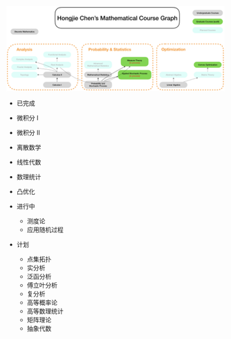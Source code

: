 
![](course_graph.png)

- 已完成
 - 微积分 I
 - 微积分 II
 - 离散数学
 - 线性代数
 - 数理统计
 - 凸优化

- 进行中
  - 测度论
  - 应用随机过程


- 计划
  - 点集拓扑
  - 实分析
  - 泛函分析
  - 傅立叶分析
  - 复分析
  - 高等概率论
  - 高等数理统计
  - 矩阵理论
  - 抽象代数